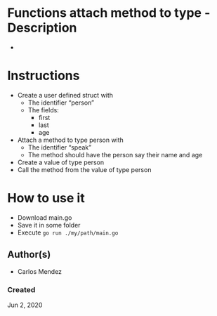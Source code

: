 #  Functions attach method to type - Description

-

# Instructions

* Create a user defined struct with
  * The identifier “person”
  * The fields:
    * first
    * last
    * age
* Attach a method to type person with
  * The identifier “speak”
  * The method should have the person say their name and age
* Create a value of type person
* Call the method from the value of type person


# How to use it

* Download main.go
* Save it in some folder
* Execute `go run ./my/path/main.go`

## Author(s)

* Carlos Mendez

### Created

Jun 2, 2020